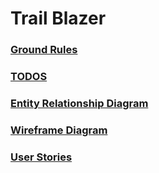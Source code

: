 # Trail Blazer

### [Ground Rules](docs/ground-rules.md)

### [TODOS](docs/TODOS.md)

### [Entity Relationship Diagram](docs/erd.md)

### [Wireframe Diagram](docs/wireframe.md)  

### [User Stories](doc/user-stories.md)


